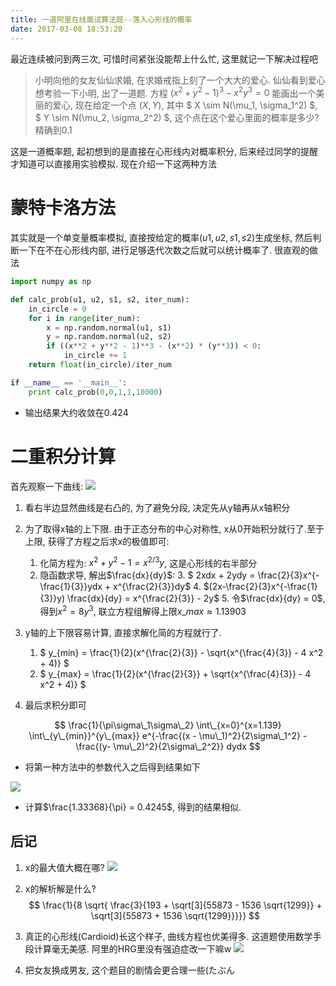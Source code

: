 ```yaml
---
title: 一道阿里在线面试算法题--落入心形线的概率
date: 2017-03-08 18:53:20
---
```


最近连续被问到两三次, 可惜时间紧张没能帮上什么忙, 这里就记一下解决过程吧

<!--more-->

> 小明向他的女友仙仙求婚, 在求婚戒指上刻了一个大大的爱心. 仙仙看到爱心想考验一下小明, 出了一道题. 方程 $(x^2 + y^2 - 1)^3 -x^2y^3 = 0$ 能画出一个美丽的爱心, 现在给定一个点 $(X, Y)$, 其中 $ X \sim N(\mu\_1, \sigma\_1^2) $, $ Y \sim N(\mu\_2, \sigma\_2^2) $, 这个点在这个爱心里面的概率是多少? 精确到0.1

这是一道概率题, 起初想到的是直接在心形线内对概率积分, 后来经过同学的提醒才知道可以直接用实验模拟. 现在介绍一下这两种方法

# 蒙特卡洛方法

其实就是一个单变量概率模拟, 直接按给定的概率$(u1, u2, s1, s2)$生成坐标, 然后判断一下在不在心形线内部, 进行足够迭代次数之后就可以统计概率了. 很直观的做法

```python
import numpy as np

def calc_prob(u1, u2, s1, s2, iter_num):
    in_circle = 0
    for i in range(iter_num):
        x = np.random.normal(u1, s1)
        y = np.random.normal(u2, s2)
        if ((x**2 + y**2 - 1)**3 - (x**2) * (y**3)) < 0:
            in_circle += 1
    return float(in_circle)/iter_num

if __name__ == '__main__':
    print calc_prob(0,0,1,1,10000)
```

 - 输出结果大约收敛在0.424

# 二重积分计算

首先观察一下曲线:
![](https://my-imgshare.oss-cn-shenzhen.aliyuncs.com/F68E07C9C4E003D54BEFCB84CA5692CC.jpg)

1. 看右半边显然曲线是右凸的, 为了避免分段, 决定先从y轴再从x轴积分
2. 为了取得x轴的上下限. 由于正态分布的中心对称性, x从0开始积分就行了.至于上限, 获得了方程之后求x的极值即可:
    1. 化简方程为: $x^2 + y^2 - 1 = x^{2/3}y$, 这是心形线的右半部分
    2. 隐函数求导, 解出$\frac{dx}{dy}$:
        3. $ 2xdx + 2ydy = \frac{2}{3}x^{-\frac{1}{3}}ydx +  x^{\frac{2}{3}}dy$
        4. $(2x-\frac{2}{3}x^{-\frac{1}{3}}y) \frac{dx}{dy} = x^{\frac{2}{3}} - 2y$
        5. 令$\frac{dx}{dy} = 0$, 得到$x^2 = 8y^3$, 联立方程组解得上限$x\_{max} \approx 1.13903$

3. y轴的上下限容易计算, 直接求解化简的方程就行了.
    1. $ y\_{min} = \frac{1}{2}(x^{\frac{2}{3}} - \sqrt{x^{\frac{4}{3}} - 4 x^2 + 4)} $
    2. $ y\_{max} = \frac{1}{2}(x^{\frac{2}{3}} + \sqrt{x^{\frac{4}{3}} - 4 x^2 + 4)} $

4. 最后求积分即可

$$
\frac{1}{\pi\sigma\_1\sigma\_2} \int\_{x=0}^{x=1.139} \int\_{y\_{min}}^{y\_{max}} e^{-\frac{(x - \mu\_1)^2}{2\sigma\_1^2} - \frac{(y- \mu\_2)^2}{2\sigma\_2^2}} dydx
$$

 - 将第一种方法中的参数代入之后得到结果如下

![](https://my-imgshare.oss-cn-shenzhen.aliyuncs.com/MSP1821c731010163c3i2e000019i42c9cfeb3h0i9.gif)
 
 - 计算$\frac{1.33368}{\pi} = 0.4245$, 得到的结果相似.

## 后记
1. x的最大值大概在哪?
![](https://my-imgshare.oss-cn-shenzhen.aliyuncs.com/MSP14421gd0ab25140hfhg500004ih16a48d690936f.gif)
2. x的解析解是什么?
$$
\frac{1}{8 \sqrt{ \frac{3}{193 + \sqrt[3]{55873 - 1536 \sqrt{1299}} + \sqrt[3]{55873 + 1536 \sqrt{1299}}}}}
$$

3. 真正的心形线(Cardioid)长这个样子, 曲线方程也优美得多. 这道题使用数学手段计算毫无美感. 阿里的HRG里没有强迫症改一下嘛w
![](https://upload.wikimedia.org/wikipedia/commons/thumb/5/51/Kardioide.svg/440px-Kardioide.svg.png)

4. 把女友换成男友, 这个题目的剧情会更合理一些(たぶん
